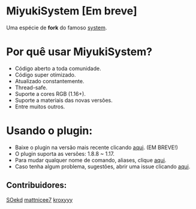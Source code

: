 # MiyukiSystem [Em breve]

Uma espécie de **fork** do famoso [system](https://github.com/eduardo-mior/System).


# Por quê usar MiyukiSystem?

* Código aberto a toda comunidade.
* Código super otimizado.
* Atualizado constantemente.
* Thread-safe.
* Suporte a cores RGB (1.16+).
* Suporte a materiais das novas versões.
* Entre muitos outros.

# Usando o plugin:

* Baixe o plugin na versão mais recente  clicando [aqui](https://github.com/SOekd/MiyukiSystem/releases/latest). (EM BREVE!)
* O plugin suporta as versões: 1.8.8 ~ 1.17.
* Para mudar qualquer nome de comando, aliases, clique [aqui](https://github.com/SOekd/MiyukiSystem/blob/master/src/main/resources/commands.yml).
* Caso tenha algum problema, sugestões, abrir uma issue clicando [aqui](https://github.com/SOekd/MiyukiSystem/issues).


## Contribuidores:

[SOekd](https://github.com/SOekd) [mattnicee7](https://github.com/mattnicee7) [kroxyyy](https://github.com/kroxyyy)